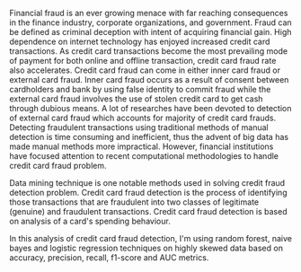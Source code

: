 Financial fraud is an ever growing menace with far reaching consequences in the finance industry, corporate organizations, and government. 
Fraud can be defined as criminal deception with intent of acquiring financial gain. High dependence on internet technology has enjoyed increased credit card transactions. As credit card transactions become the most prevailing mode of payment for both online and offline transaction, credit card fraud rate also accelerates. Credit card fraud can come in either inner card fraud or external card fraud. Inner card fraud occurs as a result of consent between cardholders and bank by using false identity to commit fraud while the external card fraud involves the use of stolen credit card to get cash through dubious means. A lot of researches have been devoted to detection of external card fraud which accounts for majority of credit card frauds. Detecting fraudulent transactions using traditional methods of manual detection is time consuming and inefficient, thus the advent of big data has made manual methods more impractical. However, financial institutions have focused attention to recent computational methodologies to handle credit card fraud problem.

Data mining technique is one notable methods used in solving credit fraud detection problem. Credit card fraud detection is the process of identifying those transactions that are fraudulent into two classes of legitimate (genuine) and fraudulent transactions. Credit card fraud detection is based on analysis of a card's spending behaviour. 

In this analysis of credit card fraud detection, I'm using random forest, naive bayes and logistic regression techniques on highly skewed data based on accuracy, precision, recall, f1-score and AUC metrics. 
